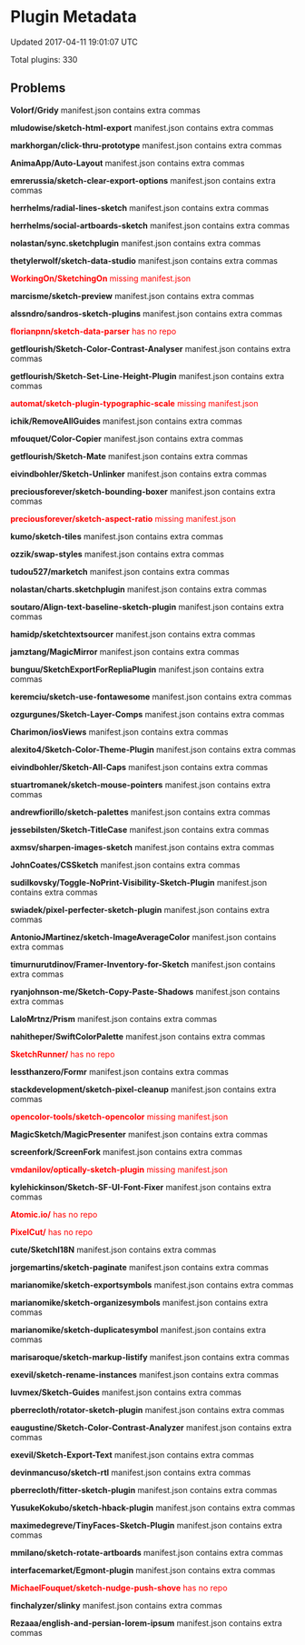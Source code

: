 # Plugin Metadata

Updated 2017-04-11 19:01:07 UTC

Total plugins: 330

## Problems
**Volorf/Gridy** manifest.json contains extra commas

**mludowise/sketch-html-export** manifest.json contains extra commas

**markhorgan/click-thru-prototype** manifest.json contains extra commas

**AnimaApp/Auto-Layout** manifest.json contains extra commas

**emrerussia/sketch-clear-export-options** manifest.json contains extra commas

**herrhelms/radial-lines-sketch** manifest.json contains extra commas

**herrhelms/social-artboards-sketch** manifest.json contains extra commas

**nolastan/sync.sketchplugin** manifest.json contains extra commas

**thetylerwolf/sketch-data-studio** manifest.json contains extra commas

<span style='color:red'>**WorkingOn/SketchingOn** missing manifest.json</span>

**marcisme/sketch-preview** manifest.json contains extra commas

**alssndro/sandros-sketch-plugins** manifest.json contains extra commas

<span style='color:red'>**florianpnn/sketch-data-parser** has no repo</span>

**getflourish/Sketch-Color-Contrast-Analyser** manifest.json contains extra commas

**getflourish/Sketch-Set-Line-Height-Plugin** manifest.json contains extra commas

<span style='color:red'>**automat/sketch-plugin-typographic-scale** missing manifest.json</span>

**ichik/RemoveAllGuides** manifest.json contains extra commas

**mfouquet/Color-Copier** manifest.json contains extra commas

**getflourish/Sketch-Mate** manifest.json contains extra commas

**eivindbohler/Sketch-Unlinker** manifest.json contains extra commas

**preciousforever/sketch-bounding-boxer** manifest.json contains extra commas

<span style='color:red'>**preciousforever/sketch-aspect-ratio** missing manifest.json</span>

**kumo/sketch-tiles** manifest.json contains extra commas

**ozzik/swap-styles** manifest.json contains extra commas

**tudou527/marketch** manifest.json contains extra commas

**nolastan/charts.sketchplugin** manifest.json contains extra commas

**soutaro/Align-text-baseline-sketch-plugin** manifest.json contains extra commas

**hamidp/sketchtextsourcer** manifest.json contains extra commas

**jamztang/MagicMirror** manifest.json contains extra commas

**bunguu/SketchExportForRepliaPlugin** manifest.json contains extra commas

**keremciu/sketch-use-fontawesome** manifest.json contains extra commas

**ozgurgunes/Sketch-Layer-Comps** manifest.json contains extra commas

**Charimon/iosViews** manifest.json contains extra commas

**alexito4/Sketch-Color-Theme-Plugin** manifest.json contains extra commas

**eivindbohler/Sketch-All-Caps** manifest.json contains extra commas

**stuartromanek/sketch-mouse-pointers** manifest.json contains extra commas

**andrewfiorillo/sketch-palettes** manifest.json contains extra commas

**jessebilsten/Sketch-TitleCase** manifest.json contains extra commas

**axmsv/sharpen-images-sketch** manifest.json contains extra commas

**JohnCoates/CSSketch** manifest.json contains extra commas

**sudilkovsky/Toggle-NoPrint-Visibility-Sketch-Plugin** manifest.json contains extra commas

**swiadek/pixel-perfecter-sketch-plugin** manifest.json contains extra commas

**AntonioJMartinez/sketch-ImageAverageColor** manifest.json contains extra commas

**timurnurutdinov/Framer-Inventory-for-Sketch** manifest.json contains extra commas

**ryanjohnson-me/Sketch-Copy-Paste-Shadows** manifest.json contains extra commas

**LaloMrtnz/Prism** manifest.json contains extra commas

**nahitheper/SwiftColorPalette** manifest.json contains extra commas

<span style='color:red'>**SketchRunner/** has no repo</span>

**lessthanzero/Formr** manifest.json contains extra commas

**stackdevelopment/sketch-pixel-cleanup** manifest.json contains extra commas

<span style='color:red'>**opencolor-tools/sketch-opencolor** missing manifest.json</span>

**MagicSketch/MagicPresenter** manifest.json contains extra commas

**screenfork/ScreenFork** manifest.json contains extra commas

<span style='color:red'>**vmdanilov/optically-sketch-plugin** missing manifest.json</span>

**kylehickinson/Sketch-SF-UI-Font-Fixer** manifest.json contains extra commas

<span style='color:red'>**Atomic.io/** has no repo</span>

<span style='color:red'>**PixelCut/** has no repo</span>

**cute/SketchI18N** manifest.json contains extra commas

**jorgemartins/sketch-paginate** manifest.json contains extra commas

**marianomike/sketch-exportsymbols** manifest.json contains extra commas

**marianomike/sketch-organizesymbols** manifest.json contains extra commas

**marianomike/sketch-duplicatesymbol** manifest.json contains extra commas

**marisaroque/sketch-markup-listify** manifest.json contains extra commas

**exevil/sketch-rename-instances** manifest.json contains extra commas

**luvmex/Sketch-Guides** manifest.json contains extra commas

**pberrecloth/rotator-sketch-plugin** manifest.json contains extra commas

**eaugustine/Sketch-Color-Contrast-Analyzer** manifest.json contains extra commas

**exevil/Sketch-Export-Text** manifest.json contains extra commas

**devinmancuso/sketch-rtl** manifest.json contains extra commas

**pberrecloth/fitter-sketch-plugin** manifest.json contains extra commas

**YusukeKokubo/sketch-hback-plugin** manifest.json contains extra commas

**maximedegreve/TinyFaces-Sketch-Plugin** manifest.json contains extra commas

**mmilano/sketch-rotate-artboards** manifest.json contains extra commas

**interfacemarket/Egmont-plugin** manifest.json contains extra commas

<span style='color:red'>**MichaelFouquet/sketch-nudge-push-shove** has no repo</span>

**finchalyzer/slinky** manifest.json contains extra commas

**Rezaaa/english-and-persian-lorem-ipsum** manifest.json contains extra commas

